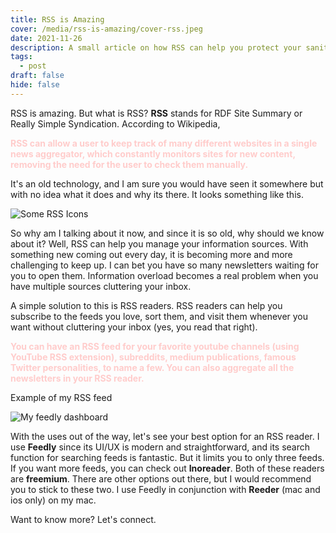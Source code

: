 ```yaml
---
title: RSS is Amazing
cover: /media/rss-is-amazing/cover-rss.jpeg
date: 2021-11-26
description: A small article on how RSS can help you protect your sanity by organizing your information sources
tags:
  - post
draft: false
hide: false
---
```


RSS is amazing. But what is RSS? **RSS** stands for RDF Site Summary or Really Simple Syndication. According to Wikipedia, <p style="color: #ffcccb; font-weight: bold"> RSS can allow a user to keep track of many different websites in a single news aggregator, which constantly monitors sites for new content, removing the need for the user to check them manually. </p>
It's an old technology, and I am sure you would have seen it somewhere but with no idea what it does and why its there. It looks something like this.

![Some RSS Icons](/media/rss-is-amazing/rss-icons.jpg "Rss Icons")

So why am I talking about it now, and since it is so old, why should we know about it? Well, RSS can help you manage your information sources.
With something new coming out every day, it is becoming more and more challenging to keep up. I can bet you have so many newsletters waiting for you to open them. Information overload becomes a real problem when you have multiple sources cluttering your inbox.

A simple solution to this is RSS readers. RSS readers can help you subscribe to the feeds you love, sort them, and visit them whenever you want without cluttering your inbox (yes, you read that right).

<p style="color: #ffcccb; font-weight: bold"> You can have an RSS feed for your favorite youtube channels (using YouTube RSS extension), subreddits, medium publications, famous Twitter personalities, to name a few. You can also aggregate all the newsletters in your RSS reader. </p>

Example of my RSS feed

![My feedly dashboard](/media/rss-is-amazing/feedly-image.png "My feedly dashboard")

With the uses out of the way, let's see your best option for an RSS reader. I use **Feedly** since its UI/UX is modern and straightforward, and its search function for searching feeds is fantastic. But it limits you to only three feeds. If you want more feeds, you can check out **Inoreader**. Both of these readers are **freemium**. There are other options out there, but I would recommend you to stick to these two.
I use Feedly in conjunction with **Reeder** (mac and ios only) on my mac.

Want to know more? Let's connect.
